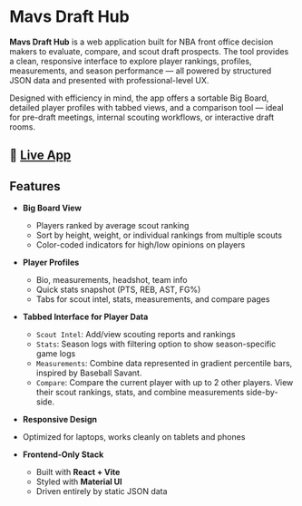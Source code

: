 # Mavs Draft Hub

**Mavs Draft Hub** is a  web application built for NBA front office decision makers to evaluate, compare, and scout draft prospects. The tool provides a clean, responsive interface to explore player rankings, profiles, measurements, and season performance — all powered by structured JSON data and presented with professional-level UX.

Designed with efficiency in mind, the app offers a sortable Big Board, detailed player profiles with tabbed views, and a comparison tool — ideal for pre-draft meetings, internal scouting workflows, or interactive draft rooms.

🔗 [Live App](https://mavs-draft-hub.vercel.app/)
---

##  Features

- **Big Board View**
  - Players ranked by average scout ranking
  - Sort by height, weight, or individual rankings from multiple scouts
  - Color-coded indicators for high/low opinions on players

- **Player Profiles**
  - Bio, measurements, headshot, team info
  - Quick stats snapshot (PTS, REB, AST, FG%)
  - Tabs for scout intel, stats, measurements, and compare pages

- **Tabbed Interface for Player Data**
  - `Scout Intel`: Add/view scouting reports and rankings
  - `Stats`: Season logs with filtering option to show season-specific game logs
  - `Measurements`: Combine data represented in gradient percentile bars, inspired by Baseball Savant.
  - `Compare`: Compare the current player with up to 2 other players. View their scout rankings, stats, and combine measurements side-by-side.
    
-  **Responsive Design**
  - Optimized for laptops, works cleanly on tablets and phones

- **Frontend-Only Stack**
  - Built with **React + Vite**
  - Styled with **Material UI**
  - Driven entirely by static JSON data


